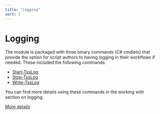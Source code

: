 ```yaml
---
title: "Logging"
sort: 5
---
```


# Logging

The module is packaged with three binary commands (C# cmdlets) that provide the option for script authors to having logging in their workflows if needed. These included the following commands:

- [Start-TssLog]
- [Stop-TssLog]
- [Write-TssLog]

You can find more details using these commands in the working with section on logging.

[More details](/thycotic.secretserver/getting_started/working_with/workignwith_logging)

[Start-TssLog]:/thycotic.secretserver/commands/logging/Start-TssLog
[Stop-TssLog]:/thycotic.secretserver/commands/logging/Stop-TssLog
[Write-TssLog]:/thycotic.secretserver/commands/logging/Write-TssLog
